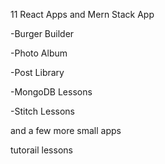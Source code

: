 11 React Apps and Mern Stack App

-Burger Builder

-Photo Album

-Post Library

-MongoDB Lessons

-Stitch Lessons

and a few more small apps

tutorail lessons 
